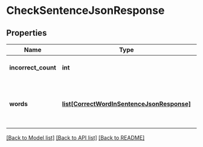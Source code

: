 # CheckSentenceJsonResponse

## Properties
Name | Type | Description | Notes
------------ | ------------- | ------------- | -------------
**incorrect_count** | **int** | Number of incorrect words | [optional] 
**words** | [**list[CorrectWordInSentenceJsonResponse]**](CorrectWordInSentenceJsonResponse.md) | Words in the sentence, both correct and incorrect | [optional] 

[[Back to Model list]](../README.md#documentation-for-models) [[Back to API list]](../README.md#documentation-for-api-endpoints) [[Back to README]](../README.md)


